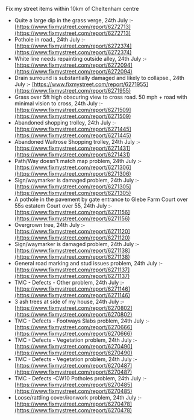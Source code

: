 Fix my street items within 10km of Cheltenham centre

<!-- fix_marker starts -->

- Quite a large dip in the grass verge, 24th July :- [https://www.fixmystreet.com/report/6272713](https://www.fixmystreet.com/report/6272713)
- Pothole in road., 24th July :- [https://www.fixmystreet.com/report/6272374](https://www.fixmystreet.com/report/6272374)
- White line needs repainting outside alley, 24th July :- [https://www.fixmystreet.com/report/6272094](https://www.fixmystreet.com/report/6272094)
- Drain surround is substantially damaged and likely to collapse., 24th July :- [https://www.fixmystreet.com/report/6271955](https://www.fixmystreet.com/report/6271955)
- Grass over 5ft high obscuring view to cross road. 50 mph + road with minimal vision to cross, 24th July :- [https://www.fixmystreet.com/report/6271509](https://www.fixmystreet.com/report/6271509)
- Abandoned shopping trolley, 24th July :- [https://www.fixmystreet.com/report/6271445](https://www.fixmystreet.com/report/6271445)
- Abandoned Waitrose Shopping trolley, 24th July :- [https://www.fixmystreet.com/report/6271431](https://www.fixmystreet.com/report/6271431)
- Path/Way doesn't match map problem, 24th July :- [https://www.fixmystreet.com/report/6271306](https://www.fixmystreet.com/report/6271306)
- Sign/waymarker is damaged problem, 24th July :- [https://www.fixmystreet.com/report/6271305](https://www.fixmystreet.com/report/6271305)
- A pothole in the pavement by gate entrance to Glebe Farm Court over 55s estatem Court over 55, 24th July :- [https://www.fixmystreet.com/report/6271156](https://www.fixmystreet.com/report/6271156)
- Overgrown tree, 24th July :- [https://www.fixmystreet.com/report/6271120](https://www.fixmystreet.com/report/6271120)
- Sign/waymarker is damaged problem, 24th July :- [https://www.fixmystreet.com/report/6271138](https://www.fixmystreet.com/report/6271138)
- General road marking and stud issues problem, 24th July :- [https://www.fixmystreet.com/report/6271137](https://www.fixmystreet.com/report/6271137)
- TMC - Defects - Other problem, 24th July :- [https://www.fixmystreet.com/report/6271146](https://www.fixmystreet.com/report/6271146)
- 3 ash trees at side of my house, 24th July :- [https://www.fixmystreet.com/report/6270802](https://www.fixmystreet.com/report/6270802)
- TMC - Defects - Footways Slabs problem, 24th July :- [https://www.fixmystreet.com/report/6270666](https://www.fixmystreet.com/report/6270666)
- TMC - Defects - Vegetation problem, 24th July :- [https://www.fixmystreet.com/report/6270490](https://www.fixmystreet.com/report/6270490)
- TMC - Defects - Vegetation problem, 24th July :- [https://www.fixmystreet.com/report/6270487](https://www.fixmystreet.com/report/6270487)
- TMC - Defects -CW10 Potholes problem, 24th July :- [https://www.fixmystreet.com/report/6270485](https://www.fixmystreet.com/report/6270485)
- Loose/rattling cover/ironwork problem, 24th July :- [https://www.fixmystreet.com/report/6270478](https://www.fixmystreet.com/report/6270478)

<!-- fix_marker ends -->
